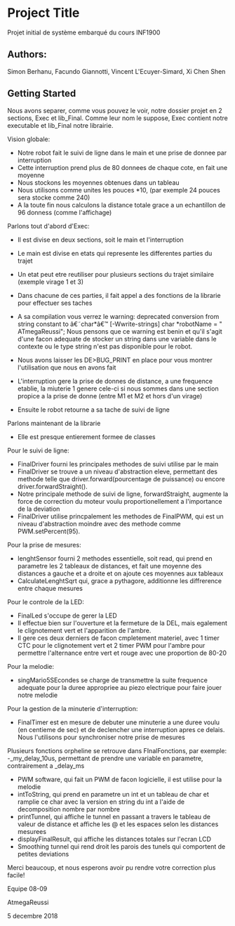 # Project Title
Projet initial de système embarqué du cours INF1900 

## Authors:
Simon Berhanu,
Facundo Giannotti,
Vincent L'Ecuyer-Simard,
Xi Chen Shen

## Getting Started
Nous avons separer, comme vous pouvez le voir, notre dossier projet en 2 sections, Exec et lib_Final.
Comme leur nom le suppose, Exec contient notre executable et lib_Final notre librairie.

Vision globale:
  - Notre robot fait le suivi de ligne dans le main et une prise de donnee par interruption
  - Cette interruption prend plus de 80 donnees de chaque cote, en fait une moyenne
  - Nous stockons les moyennes obtenues dans un tableau
  - Nous utilisons comme unites les pouces *10, (par exemple 24 pouces sera stocke comme 240)
  - A la toute fin nous calculons la distance totale grace a un echantillon de 96 donness (comme l'affichage)

Parlons tout d'abord d'Exec:
  - Il est divise en deux sections, soit le main et l'interruption

  - Le main est divise en etats qui represente les differentes parties du trajet
  - Un etat peut etre reutiliser pour plusieurs sections du trajet similaire (exemple virage 1 et 3)
  - Dans chacune de ces parties, il fait appel a des fonctions de la librarie pour effectuer ses taches
  - A sa compilation vous verrez le warning: deprecated conversion from string constant to â€˜char*â€™ [-Wwrite-strings]
   char *robotName = "  ATmegaReussi";
    Nous pensons que ce warning est benin et qu'il s'agit d'une facon adequate de stocker un string dans une variable 
    dans le contexte ou le type string n'est pas disponible pour le robot.
  - Nous avons laisser les DE>BUG_PRINT en place pour vous montrer l'utilisation que nous en avons fait

  - L'interruption gere la prise de donnes de distance, a une frequence etablie, la miuterie 1 genere cele-ci
  si nous sommes dans une section propice a la prise de donne (entre M1 et M2 et hors d'un virage)
  - Ensuite le robot retourne a sa tache de suivi de ligne

Parlons maintenant de la librarie
  - Elle est presque entierement formee de classes

Pour le suivi de ligne:
  - FinalDriver fourni les principales methodes de suivi utilise par le main
  - FinalDriver se trouve a un niveau d'abstraction eleve, permettant des methode telle que 
      driver.forward(pourcentage de puissance) ou encore driver.forwardStraight().
  - Notre principale methode de suivi de ligne, forwardStraight, augmente la force de correction
      du moteur voulu proportionellement a l'importance de la deviation
  - FinalDriver utilise princpalement les methodes de FinalPWM, qui est un niveau d'abstraction moindre
      avec des methode comme PWM.setPercent(95).

Pour la prise de mesures:
  - lenghtSensor fourni 2 methodes essentielle, soit read, qui prend en parametre les 2 tableaux de distances,
      et fait une moyenne des distances a gauche et a droite et on ajoute ces moyennes aux tableaux
  - CalculateLenghtSqrt qui, grace a pythagore, additionne les diffrerence entre chaque mesures

Pour le controle de la LED:
  - FinalLed s'occupe de gerer la LED
  - Il effectue bien sur l'ouverture et la fermeture de la DEL, mais egalement le clignotement vert
    et l'apparition de l'ambre.
  - Il gere ces deux derniers de facon cmpletement materiel, avec 1 timer CTC pour le clignotement vert
    et 2 timer PWM pour l'ambre pour permettre l'alternance entre vert et rouge avec une proportion de 80-20

Pour la melodie:
  - singMario5SEcondes se charge de transmettre la suite frequence adequate pour la duree appropriee
    au piezo electrique pour faire jouer notre melodie

Pour la gestion de la minuterie d'interruption:
  - FinalTimer est en mesure de debuter une minuterie a une duree voulu (en centieme de sec) et de
    declencher une interruption apres ce delais. Nous l'utilisons pour synchroniser notre prise de mesures

Plusieurs fonctions orpheline se retrouve dans FInalFonctions, par exemple:
  -_my_delay_10us, permettant de prendre une variable en parametre, contrairement a _delay_ms
  - PWM software, qui fait un PWM de facon logicielle, il est utilise pour la melodie
  - intToString, qui prend en parametre un int et un tableau de char et ramplie ce char avec 
    la version en string du int a l'aide de decomposition nombre par nombre
  - printTunnel, qui affiche le tunnel en passant a travers le tableau de valeur de distance et affiche
    les @ et les espaces selon les distances mesurees
  - displayFinalResult, qui affiche les distances totales sur l'ecran LCD
  - Smoothing tunnel qui rend droit les parois des tunels qui comportent de petites deviations


Merci beaucoup, et nous esperons avoir pu rendre votre correction plus facile!

Equipe 08-09

AtmegaReussi

5 decembre 2018
